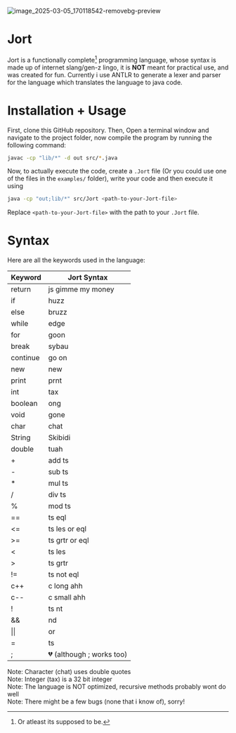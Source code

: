 ![image_2025-03-05_170118542-removebg-preview](https://github.com/user-attachments/assets/d33e69ef-a908-4d50-b18c-5487a362cf60)

# Jort
Jort is a functionally complete[^1] programming language, whose syntax is made up of internet slang/gen-z lingo, it is **NOT** meant for practical use, and was created for fun. Currently i use ANTLR to generate a lexer and parser for the language which translates the language to java code.
[^1]: Or atleast its supposed to be.
# Installation + Usage
First, clone this GitHub repository.
Then, Open a terminal window and navigate to the project folder, now compile the program by running the following command:
```sh
javac -cp "lib/*" -d out src/*.java
```

Now, to actually execute the code, create a `.Jort` file (Or you could use one of the files in the `examples/` folder), write your code and then execute it using
```sh
java -cp "out;lib/*" src/Jort <path-to-your-Jort-file>
```
Replace `<path-to-your-Jort-file>` with the path to your `.Jort` file.

# Syntax
Here are all the keywords used in the language:

| Keyword   | Jort Syntax          |
|-----------|-----------------|
| return    | js gimme my money |
| if        | huzz            |
| else      | bruzz           |
| while     | edge            |
| for       | goon            |
| break     | sybau           |
| continue  | go on           |
| new       | new             |
| print     | prnt            |
| int       | tax             |
| boolean   | ong             |
| void      | gone            |
| char      | chat            |
| String    | Skibidi         |
| double    | tuah            |
| +         | add ts          |
| -         | sub ts          |
| *         | mul ts          |
| /         | div ts          |
| %         | mod ts          |
| ==        | ts eql          |
| <=        | ts les or eql   |
| >=        | ts grtr or eql  |
| <         | ts les          |
| >         | ts grtr         |
| !=        | ts not eql      |
| c++       | c long ahh        |
| c--       | c small ahh       |
| !         | ts nt           |
| &&        | nd              |
| \|\|      | or              |
| =         | ts              |
| ;  | 💔 (although ; works too)             |


Note: Character (chat) uses double quotes\
Note: Integer (tax) is a 32 bit integer\
Note: The language is NOT optimized, recursive methods probably wont do well\
Note: There might be a few bugs (none that i know of), sorry!
